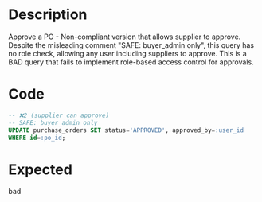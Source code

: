 # Description

Approve a PO - Non-compliant version that allows supplier to approve.
Despite the misleading comment "SAFE: buyer_admin only", this query has no role check, allowing any user including suppliers to approve.
This is a BAD query that fails to implement role-based access control for approvals.

# Code

```sql
-- ❌2 (supplier can approve)
-- SAFE: buyer_admin only
UPDATE purchase_orders SET status='APPROVED', approved_by=:user_id
WHERE id=:po_id;
```

# Expected

bad